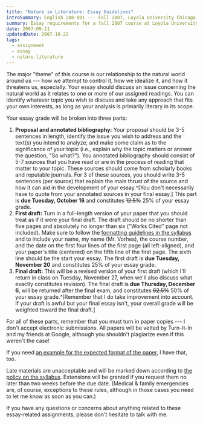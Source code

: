 ```yaml
---
title: "Nature in Literature: Essay Guidelines"
introSummary: English 288-081 --- Fall 2007, Loyola University Chicago
summary: Essay requirements for a fall 2007 course at Loyola University Chicago on English literature and the natural world
date: 2007-09-11
updatedDate: 2007-10-22
tags:
  - assignment
  - essay
  - nature-literature
---
```


The major "theme" of this course is our relationship to the natural world around us --- how we attempt to control it, how we idealize it, and how it threatens us, especially. Your essay should discuss an issue concerning the natural world as it relates to one or more of our assigned readings. You can identify whatever topic you wish to discuss and take any approach that fits your own interests, as long as your analysis is primarily literary in its scope.

Your essay grade will be broken into three parts:

1. **Proposal and annotated bibliography:** Your proposal should be 3-5 sentences in length, identify the issue you wish to address and the text(s) you intend to analyze, and make some claim as to the significance of your topic (i.e., explain why the topic matters or answer the question, "So what?"). You annotated bibliography should consist of 5-7 sources that you have read or are in the process of reading that matter to your topic. These sources should come from scholarly books and reputable journals. For 3 of these sources, you should write 3-5 sentences (per source) that explain the main thrust of the source and how it can aid in the development of your essay.^[You don't necessarily have to quote from your annotated sources in your final essay.] This part is **due Tuesday, October 16** and constitutes ~~12.5%~~ 25% of your essay grade.
2. **First draft:** Turn in a full-length version of your paper that you should treat as if it were your final draft. The draft should be no shorter than five pages and absolutely no longer than six ("Works Cited" page not included). Make sure to follow the [formatting guidelines in the syllabus](/was/teaching/nature-literature/syllabus#writing-format) and to include your name, my name (Mr. Vorhes), the course number, and the date on the first four lines of the first page (all left-aligned), and your paper's title (centered) on the fifth line of the first page. The sixth line should be the start your essay. The first draft is **due Tuesday, November 20** and constitutes 25% of your essay grade.
3. **Final draft:** This will be a revised version of your first draft (which I'll return in class on Tuesday, November 27, when we'll also discuss what exactly constitutes revision). The final draft is **due Thursday, December 6**, will be returned after the final exam, and constitutes ~~62.5%~~ 50% of your essay grade.^[Remember that I do take improvement into account. If your draft is awful but your final essay isn't, your overall grade will be weighted toward the final draft.]

For all of these parts, remember that you must turn in paper copies --- I don't accept electronic submissions. All papers will be vetted by Turn-It-In and my friends at Google, although you shouldn't plagiarize even if this weren't the case!

If you need [an example for the expected format of the paper](/files/samplepaper.pdf), I have that, too.

Late materials are unacceptable and will be marked down according to [the policy on the syllabus](/was/teaching/nature-literature/syllabus#grading). Extensions will be granted if you request them no later than two weeks before the due date. (Medical & family emergencies are, of course, exceptions to these rules, although in those cases you need to let me know as soon as you can.)

If you have any questions or concerns about anything related to these essay-related assignments, please don't hesitate to talk with me.
